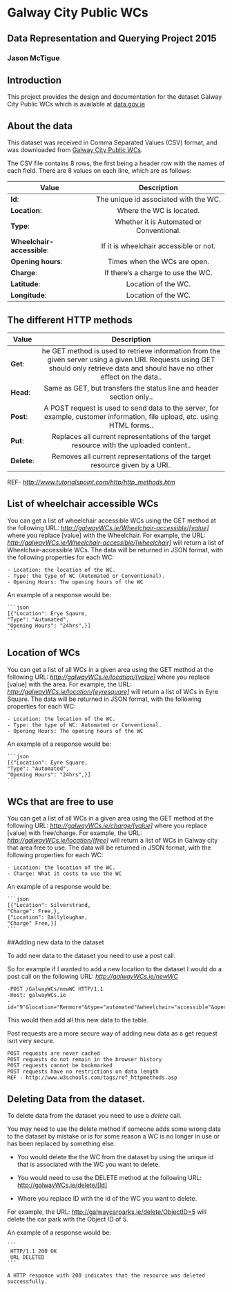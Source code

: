 # Galway City Public WCs
## Data Representation and Querying Project 2015
### Jason McTigue

## Introduction
This project provides the design and documentation for the dataset Galway City Public WCs which is available at [data.gov.ie](https://data.gov.ie/dataset/galway-city-public-wcs)

## About the data
This dataset was received in Comma Separated Values (CSV) format, and was downloaded from [Galway City Public WCs](https://data.gov.ie/dataset/galway-city-public-wcs/resource/0e15c0e0-0c00-4650-aebc-c9304ae33ea0).

The CSV file contains 8 rows, the first being a header row with the names of each field.
There are 8 values on each line, which are as follows:

    
| **Value**       | **Description** |
| ------------- |:-------------:|
| **Id**:     | The unique id associated with the WC.|
| **Location**: | Where the WC is located.|
| **Type**: | Whether it is Automated or Conventional.|
| **Wheelchair-accessible**: | If it is wheelchair accessible or not.|
| **Opening hours**: | Times when the WCs are open.|
| **Charge**: | If there’s a charge to use the WC.|
| **Latitude**: | Location of the WC.|
| **Longitude**: | Location of the WC.|

## The different HTTP methods

| **Value**       | **Description** |
| ------------- |:-------------:|
| **Get**:     | he GET method is used to retrieve information from the given server using a given URI. Requests using GET should only retrieve data and should have no other effect on the data..|
| **Head**: | Same as GET, but transfers the status line and header section only..|
| **Post**: | A POST request is used to send data to the server, for example, customer information, file upload, etc. using HTML forms..|
| **Put**: | Replaces all current representations of the target resource with the uploaded content..|
| **Delete**: | Removes all current representations of the target resource given by a URI..|

REF- *http://www.tutorialspoint.com/http/http_methods.htm*
## List of wheelchair accessible WCs
You can get a list of wheelchair accessible WCs using the GET method at the following URL:
*http://galwayWCs.ie/Wheelchair-accessible/[value]*
where you replace [value] with the Wheelchair.
For example, the URL:
*http://galwayWCs.ie/Wheelchair-accessible/[wheelchair]*
will return a list of Wheelchair-accessible WCs.
The data will be returned in JSON format, with the following properties for each WC:

    - Location: the location of the WC.
    - Type: the type of WC (Automated or Conventional).
    - Opening Hours: The opening hours of the WC
    
An example of a response would be:

    ```json
    [{"Location": Erye Sqaure, 
    "Type": "Automated",
    "Opening Hours": "24hrs",}]
    ```
    
## Location of WCs
You can get a list of all WCs in a given area using the GET method at the following URL:
*http://galwayWCs.ie/location/[value]*
where you replace [value] with the area.
For example, the URL:
*http://galwayWCs.ie/location/[eyresquare]*
will return a list of WCs in Eyre Square.
The data will be returned in JSON format, with the following properties for each WC:

    - Location: the location of the WC.
    - Type: the type of WC: Automated or Conventional.
    - Opening Hours: The opening hours of the WC
    
An example of a response would be:

    ```json
    [{"Location": Eyre Square, 
    "Type": "Automated",
    "Opening Hours": "24hrs",}]
    ```
    
## WCs that are free to use
You can get a list of all WCs in a given area using the GET method at the following URL:
*http://galwayWCs.ie/charge/[value]*
where you replace [value] with free/charge.
For example, the URL:
*http://galwayWCs.ie/location/[free]*
will return a list of WCs in Galway city that area free to use.
The data will be returned in JSON format, with the following properties for each WC:

    - Location: the location of the WC.
    - Charge: What it costs to use the WC
    
An example of a response would be:

    ```json
    [{"Location": Silverstrand, 
    "Charge": Free,},
    {"Location": Ballyloughan,
    "Charge" Free,}]
    ```
    
##Adding new data to the dataset

To add new data to the dataset you need to use a post call. 

So for example if I wanted to add a new location to the dataset I would do a post call on the following URL: *http://galwayWCs.ie/newWC*

    -POST /GalwayWCs/newWC HTTP/1.1
    -Host: galwayWCs.ie
    -id="9"&location="Renmore"&type="automated"&wheelchair="accessible"&openinghours="24hr"&charge="free"

This would then add all this new data to the table.

Post requests are a more secure way of adding new data as a get request isnt very secure.

    POST requests are never cached
    POST requests do not remain in the browser history
    POST requests cannot be bookmarked
    POST requests have no restrictions on data length
    REF - http://www.w3schools.com/tags/ref_httpmethods.asp

## Deleting Data from the dataset.

To delete data from the dataset you need to use a *delete* call.

You may need to use the delete method if someone adds some wrong data to the dataset by mistake or is for some reason a WC is no longer in use or has been replaced by something else.

- You would delete the the WC from the dataset by using the unique id that is associated  with the WC you want to delete.

- You would need to use the DELETE method at the following URL: http://galwayWCs.ie/delete/[Id]

- Where you replace ID with the id of the WC you want to delete.

For example, the URL: http://galwaycarparks.ie/delete/ObjectID=5
will delete the car park with the Object ID of 5.

   An example of a response would be:

    ```
     HTTP/1.1 200 OK
     URL DELETED
    ```
    
    A HTTP responce with 200 indicates that the resource was deleted successfully.
